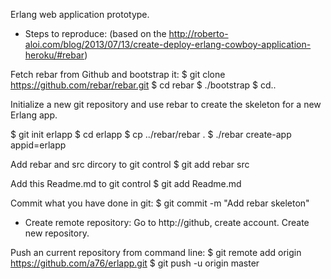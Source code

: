 Erlang web application prototype.

* Steps to reproduce:
(based on the http://roberto-aloi.com/blog/2013/07/13/create-deploy-erlang-cowboy-application-heroku/#rebar)

Fetch rebar from Github and bootstrap it:
$ git clone  https://github.com/rebar/rebar.git
$ cd rebar
$ ./bootstrap
$ cd..

Initialize a new git repository and use rebar to create the skeleton for a new Erlang app.

$ git init erlapp
$ cd erlapp
$ cp ../rebar/rebar .
$ ./rebar create-app appid=erlapp

Add rebar and src dircory to git control
$ git add rebar src

Add this Readme.md to git control
$ git add Readme.md

Commit what you have done in git:
$ git commit -m "Add rebar skeleton"

* Create remote repository:
Go to http://github, create account.
Create new repository.

Push an current repository from command line:
$ git remote add origin https://github.com/a76/erlapp.git
$ git push -u origin master

